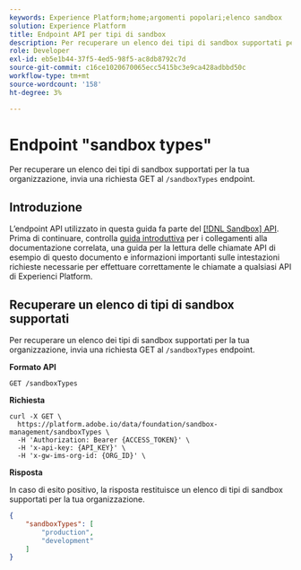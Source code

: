 ```yaml
---
keywords: Experience Platform;home;argomenti popolari;elenco sandbox
solution: Experience Platform
title: Endpoint API per tipi di sandbox
description: Per recuperare un elenco dei tipi di sandbox supportati per la tua organizzazione, devi eseguire una richiesta GET all’endpoint /sandboxTypes.
role: Developer
exl-id: eb5e1b44-37f5-4ed5-98f5-ac8db8792c7d
source-git-commit: c16ce1020670065ecc5415bc3e9ca428adbbd50c
workflow-type: tm+mt
source-wordcount: '158'
ht-degree: 3%

---
```


# Endpoint &quot;sandbox types&quot;

Per recuperare un elenco dei tipi di sandbox supportati per la tua organizzazione, invia una richiesta GET al `/sandboxTypes` endpoint.

## Introduzione

L’endpoint API utilizzato in questa guida fa parte del [[!DNL Sandbox] API](https://www.adobe.io/experience-platform-apis/references/sandbox). Prima di continuare, controlla [guida introduttiva](./getting-started.md) per i collegamenti alla documentazione correlata, una guida per la lettura delle chiamate API di esempio di questo documento e informazioni importanti sulle intestazioni richieste necessarie per effettuare correttamente le chiamate a qualsiasi API di Experienci Platform.

## Recuperare un elenco di tipi di sandbox supportati

Per recuperare un elenco dei tipi di sandbox supportati per la tua organizzazione, invia una richiesta GET al `/sandboxTypes` endpoint.

**Formato API**

```http
GET /sandboxTypes
```

**Richiesta**

```shell
curl -X GET \
  https://platform.adobe.io/data/foundation/sandbox-management/sandboxTypes \
  -H 'Authorization: Bearer {ACCESS_TOKEN}' \
  -H 'x-api-key: {API_KEY}' \
  -H 'x-gw-ims-org-id: {ORG_ID}' \
```

**Risposta**

In caso di esito positivo, la risposta restituisce un elenco di tipi di sandbox supportati per la tua organizzazione.

```json
{
    "sandboxTypes": [
        "production",
        "development"
    ]
}
```
